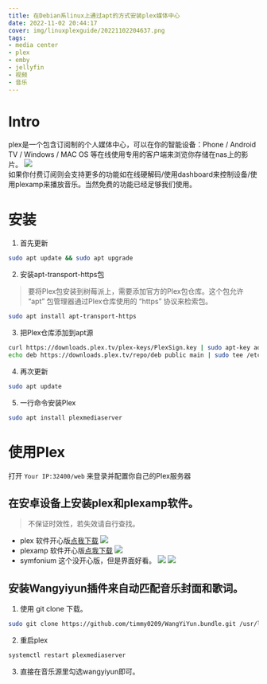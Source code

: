 ```yaml
---
title: 在Debian系linux上通过apt的方式安装plex媒体中心
date: 2022-11-02 20:44:17
cover: img/linuxplexguide/20221102204637.png
tags:
- media center
- plex
- emby
- jellyfin
- 视频
- 音乐
---
```

# Intro
plex是一个包含订阅制的个人媒体中心，可以在你的智能设备：Phone / Android TV / Windows / MAC OS 等在线使用专用的客户端来浏览你存储在nas上的影片。
![](/img/linuxplexguide/20221102204637.png)  
如果你付费订阅则会支持更多的功能如在线硬解码/使用dashboard来控制设备/使用plexamp来播放音乐。当然免费的功能已经足够我们使用。
# 安装
1. 首先更新
```bash
sudo apt update && sudo apt upgrade
```
2. 安装apt-transport-https包
> 要将Plex包安装到树莓派上，需要添加官方的Plex包仓库。这个包允许 “apt” 包管理器通过Plex仓库使用的 “https” 协议来检索包。
```bash
sudo apt install apt-transport-https
```
3. 把Plex仓库添加到apt源
```bash
curl https://downloads.plex.tv/plex-keys/PlexSign.key | sudo apt-key add -
echo deb https://downloads.plex.tv/repo/deb public main | sudo tee /etc/apt/sources.list.d/plexmediaserver.list
```
4. 再次更新
```bash
sudo apt update
```
5. 一行命令安装Plex
```bash
sudo apt install plexmediaserver
```

# 使用Plex
打开 `Your IP:32400/web` 来登录并配置你自己的Plex服务器

## 在安卓设备上安装plex和plexamp软件。
> 不保证时效性，若失效请自行查找。
* plex 软件开心版[点我下载](https://apkmody.io/apps/plex)
![](/img/linuxplexguide/image.png.png)  
* plexamp 软件开心版[点我下载](https://forum.mobilism.me/viewtopic.php?f=1332&t=4970093)
![](/img/linuxplexguide/20221102210820.png)  
* symfonium 这个没开心版，但是界面好看。
![](/img/linuxplexguide/20221102210737.png) 
![](/img/linuxplexguide/20221102210803.png)  

## 安装Wangyiyun插件来自动匹配音乐封面和歌词。
1. 使用 git clone 下载。
```bash
sudo git clone https://github.com/timmy0209/WangYiYun.bundle.git /usr/lib/plexmediaserver/Resources/Plug-ins-f4cdfea9c/WangYiYun.bundle
```
2. 重启plex
```bash
systemctl restart plexmediaserver
```
3. 直接在音乐源里勾选wangyiyun即可。

